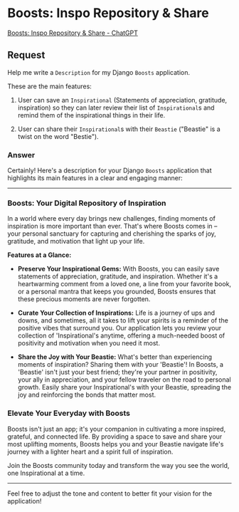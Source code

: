 # Boosts: Inspo Repository & Share

[Boosts: Inspo Repository & Share - ChatGPT](https://chat.openai.com/share/b090a87e-5fbd-426f-9014-ca73da97b8e7)

## Request

Help me write a `Description` for my Django `Boosts` application.

These are the main features:

1. User can save an `Inspirational` (Statements of appreciation, gratitude, inspiration) so they can later review their list of `Inspirational`s and remind them of the inspirational things in their life.

2. User can share their `Inspirational`s with their `Beastie` ("Beastie" is a twist on the word "Bestie").


### Answer

Certainly! Here's a description for your Django `Boosts` application that highlights its main features in a clear and engaging manner:

---

### Boosts: Your Digital Repository of Inspiration

In a world where every day brings new challenges, finding moments of inspiration is more important than ever. That's where Boosts comes in – your personal sanctuary for capturing and cherishing the sparks of joy, gratitude, and motivation that light up your life.

**Features at a Glance:**

- **Preserve Your Inspirational Gems:** With Boosts, you can easily save statements of appreciation, gratitude, and inspiration. Whether it's a heartwarming comment from a loved one, a line from your favorite book, or a personal mantra that keeps you grounded, Boosts ensures that these precious moments are never forgotten.

- **Curate Your Collection of Inspirations:** Life is a journey of ups and downs, and sometimes, all it takes to lift your spirits is a reminder of the positive vibes that surround you. Our application lets you review your collection of 'Inspirational's anytime, offering a much-needed boost of positivity and motivation when you need it most.

- **Share the Joy with Your Beastie:** What's better than experiencing moments of inspiration? Sharing them with your 'Beastie'! In Boosts, a 'Beastie' isn't just your best friend; they're your partner in positivity, your ally in appreciation, and your fellow traveler on the road to personal growth. Easily share your Inspirational's with your Beastie, spreading the joy and reinforcing the bonds that matter most.

### Elevate Your Everyday with Boosts

Boosts isn't just an app; it's your companion in cultivating a more inspired, grateful, and connected life. By providing a space to save and share your most uplifting moments, Boosts helps you and your Beastie navigate life's journey with a lighter heart and a spirit full of inspiration.

Join the Boosts community today and transform the way you see the world, one Inspirational at a time.

---

Feel free to adjust the tone and content to better fit your vision for the application!
